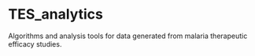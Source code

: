 # TES_analytics
Algorithms and analysis tools for data generated from malaria therapeutic efficacy studies.
